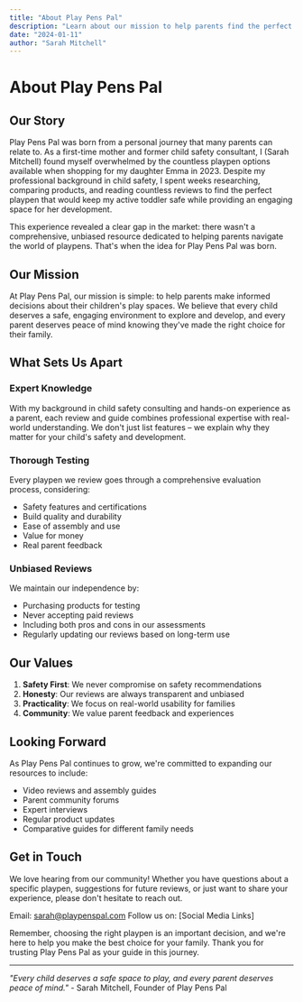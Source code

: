 ```yaml
---
title: "About Play Pens Pal"
description: "Learn about our mission to help parents find the perfect playpen for their little ones"
date: "2024-01-11"
author: "Sarah Mitchell"
---
```


# About Play Pens Pal

## Our Story

Play Pens Pal was born from a personal journey that many parents can relate to. As a first-time mother and former child safety consultant, I (Sarah Mitchell) found myself overwhelmed by the countless playpen options available when shopping for my daughter Emma in 2023. Despite my professional background in child safety, I spent weeks researching, comparing products, and reading countless reviews to find the perfect playpen that would keep my active toddler safe while providing an engaging space for her development.

This experience revealed a clear gap in the market: there wasn't a comprehensive, unbiased resource dedicated to helping parents navigate the world of playpens. That's when the idea for Play Pens Pal was born.

## Our Mission

At Play Pens Pal, our mission is simple: to help parents make informed decisions about their children's play spaces. We believe that every child deserves a safe, engaging environment to explore and develop, and every parent deserves peace of mind knowing they've made the right choice for their family.

## What Sets Us Apart

### Expert Knowledge
With my background in child safety consulting and hands-on experience as a parent, each review and guide combines professional expertise with real-world understanding. We don't just list features – we explain why they matter for your child's safety and development.

### Thorough Testing
Every playpen we review goes through a comprehensive evaluation process, considering:
- Safety features and certifications
- Build quality and durability
- Ease of assembly and use
- Value for money
- Real parent feedback

### Unbiased Reviews
We maintain our independence by:
- Purchasing products for testing
- Never accepting paid reviews
- Including both pros and cons in our assessments
- Regularly updating our reviews based on long-term use

## Our Values

1. **Safety First**: We never compromise on safety recommendations
2. **Honesty**: Our reviews are always transparent and unbiased
3. **Practicality**: We focus on real-world usability for families
4. **Community**: We value parent feedback and experiences

## Looking Forward

As Play Pens Pal continues to grow, we're committed to expanding our resources to include:
- Video reviews and assembly guides
- Parent community forums
- Expert interviews
- Regular product updates
- Comparative guides for different family needs

## Get in Touch

We love hearing from our community! Whether you have questions about a specific playpen, suggestions for future reviews, or just want to share your experience, please don't hesitate to reach out.

Email: sarah@playpenspal.com
Follow us on: [Social Media Links]

Remember, choosing the right playpen is an important decision, and we're here to help you make the best choice for your family. Thank you for trusting Play Pens Pal as your guide in this journey.

---

*"Every child deserves a safe space to play, and every parent deserves peace of mind."* - Sarah Mitchell, Founder of Play Pens Pal
